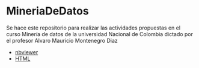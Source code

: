 # MineriaDeDatos

Se hace este repositorio para realizar las actividades propuestas en el curso Minería de datos de la universidad Nacional de Colombia dictado por el profesor Alvaro Mauricio Montenegro Diaz 

* [nbviewer](https://nbviewer.jupyter.org/github/DannaCardona2516/MineriaDeDatos/blob/main/Tareas/Tarea2_Miner%C3%ADa.ipynb)
* [HTML](file:///Users/francisco/Downloads/Tarea2_Miner%C3%ADa.html)
